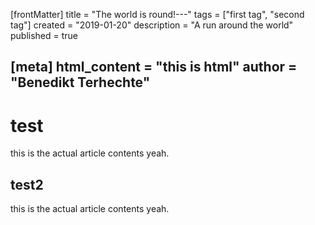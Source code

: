 [frontMatter]
title = "The world is round!---"
tags = ["first tag", "second tag"]
created = "2019-01-20"
description = "A run around the world"
published = true

[meta]
html_content = "<b>this is html</b>"
author = "Benedikt Terhechte"
---
# test
this is the actual article contents yeah.
## test2
this is the actual article contents yeah.

